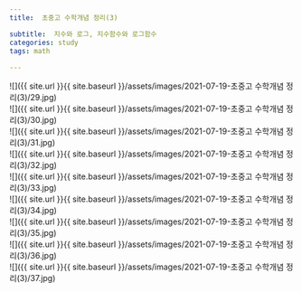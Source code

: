 ```yaml
---
title:  초중고 수학개념 정리(3)

subtitle:  지수와 로그, 지수함수와 로그함수
categories: study 
tags: math
 
---
```


  
  
![]({{ site.url }}{{ site.baseurl }}/assets/images/2021-07-19-초중고 수학개념 정리(3)/29.jpg)  
![]({{ site.url }}{{ site.baseurl }}/assets/images/2021-07-19-초중고 수학개념 정리(3)/30.jpg)  
![]({{ site.url }}{{ site.baseurl }}/assets/images/2021-07-19-초중고 수학개념 정리(3)/31.jpg)  
![]({{ site.url }}{{ site.baseurl }}/assets/images/2021-07-19-초중고 수학개념 정리(3)/32.jpg)  
![]({{ site.url }}{{ site.baseurl }}/assets/images/2021-07-19-초중고 수학개념 정리(3)/33.jpg)  
![]({{ site.url }}{{ site.baseurl }}/assets/images/2021-07-19-초중고 수학개념 정리(3)/34.jpg)  
![]({{ site.url }}{{ site.baseurl }}/assets/images/2021-07-19-초중고 수학개념 정리(3)/35.jpg)  
![]({{ site.url }}{{ site.baseurl }}/assets/images/2021-07-19-초중고 수학개념 정리(3)/36.jpg)  
![]({{ site.url }}{{ site.baseurl }}/assets/images/2021-07-19-초중고 수학개념 정리(3)/37.jpg)  
